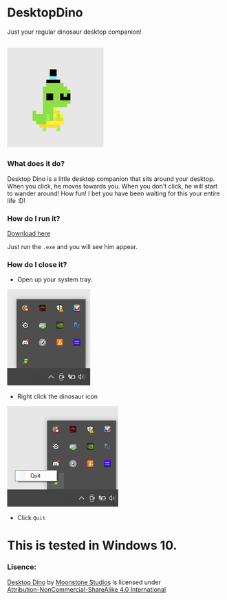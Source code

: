 # DesktopDino
Just your regular dinosaur desktop companion!

![Desktop Dino](https://github.com/MoonstoneStudios/Desktop-Dino/blob/c621068530c5bf048243eb2d215094ab3446b1ce/DesktopDino/Resources/README_STUFF/dino.png?raw=true)
 ---
### What does it do?

Desktop Dino is a little desktop companion that sits around your desktop. When you click, he moves towards you. When you don't click, he will start to wander around! How fun! I bet you have been waiting for this your entire life :D!

### How do I run it?

[Download here](https://github.com/MoonstoneStudios/Desktop-Dino/releases/download/v1.0.0/DesktopDino.1.0.0.zip)

Just run the `.exe` and you will see him appear.

### How do I close it?

- Open up your system tray.

![System Tray](https://github.com/MoonstoneStudios/Desktop-Dino/blob/main/DesktopDino/Resources/README_STUFF/tray.png?raw=true)

- Right click the dinosaur icon

![Quit](https://github.com/MoonstoneStudios/Desktop-Dino/blob/main/DesktopDino/Resources/README_STUFF/quit.png?raw=true)

- Click `Quit`

# This is tested in Windows 10.

### Lisence:


<p xmlns:cc="http://creativecommons.org/ns#" xmlns:dct="http://purl.org/dc/terms/"><a property="dct:title" rel="cc:attributionURL" href="https://github.com/MoonstoneStudios/Desktop-Dino">Desktop Dino</a> by <a rel="cc:attributionURL dct:creator" property="cc:attributionName" href="https://github.com/MoonstoneStudios">Moonstone Studios</a> is licensed under <a href="http://creativecommons.org/licenses/by-nc-sa/4.0/?ref=chooser-v1" target="_blank" rel="license noopener noreferrer" style="display:inline-block;">Attribution-NonCommercial-ShareAlike 4.0 International
